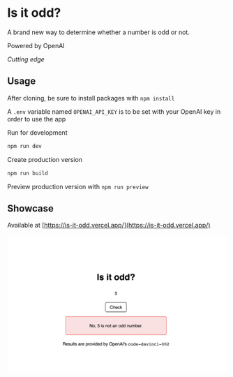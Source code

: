 
# Is it odd?

A brand new way to determine whether a number is odd or not.

Powered by OpenAI

*Cutting edge*

## Usage

After cloning, be sure to install packages with `npm install`

A `.env` variable named `OPENAI_API_KEY` is to be set with your OpenAI key in order to use the app

Run for development

```ts
npm run dev
```

Create production version

```ts
npm run build
```

Preview production version with `npm run preview`

## Showcase

Available at [https://is-it-odd.vercel.app/](https://is-it-odd.vercel.app/)

![Image from the page](/img/screenshot.png)

